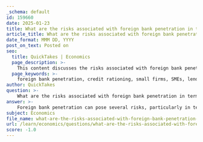```yaml
---
_schema: default
id: 159660
date: 2025-01-23
title: What are the risks associated with foreign bank penetration in terms of credit rationing to small firms?
article_title: What are the risks associated with foreign bank penetration in terms of credit rationing to small firms?
date_format: MMM DD, YYYY
post_on_text: Posted on
seo:
  title: QuickTakes | Economics
  page_description: >-
    This content discusses the risks associated with foreign bank penetration, particularly how it leads to credit rationing for small and medium-sized enterprises (SMEs), affecting economic growth, efficiency, and inequality.
  page_keywords: >-
    foreign bank penetration, credit rationing, small firms, SMEs, lending, economic growth, financial sector efficiency, economic inequality, financing challenges
author: QuickTakes
question: >-
    What are the risks associated with foreign bank penetration in terms of credit rationing to small firms?
answer: >-
    Foreign bank penetration can pose several risks, particularly in terms of credit rationing to small and medium-sized enterprises (SMEs). Here are the key risks associated with this phenomenon:\n\n1. **Credit Rationing**: Foreign banks often prioritize lending to larger, more creditworthy borrowers, which can lead to a higher degree of credit rationing for SMEs. This is particularly concerning because SMEs typically operate in the non-tradable sector and may not have the same level of collateral or credit history as larger firms. As a result, they may find it more challenging to secure financing, which can stifle their growth and operational capabilities.\n\n2. **Focus on Larger Corporations**: Foreign banks may concentrate their lending operations on larger corporations that are involved in the production of tradable goods. This focus can limit the availability of credit for smaller firms, which are crucial for job creation and economic diversity. The lack of access to financing can hinder the ability of SMEs to invest in new projects, expand their operations, or even maintain their current level of activity.\n\n3. **Impact on Economic Growth**: The credit rationing faced by SMEs can have broader implications for the economy. When small firms struggle to obtain financing, it can lead to reduced output, lower employment rates, and adverse effects on income distribution. This can create a cycle where the overall economic growth is hampered, as SMEs are often significant contributors to innovation and job creation.\n\n4. **Reduced Financial Sector Efficiency**: If foreign banks predominantly lend to the most creditworthy borrowers, their presence may not contribute to an overall increase in efficiency in the financial sector. This can lead to a misallocation of resources, where capital is not directed towards the most productive uses, further exacerbating the challenges faced by SMEs.\n\n5. **Potential for Increased Economic Inequality**: The focus on larger firms can exacerbate economic inequality, as the benefits of financial services may not be equitably distributed. This can lead to a situation where wealth becomes concentrated among larger corporations, while smaller businesses and their employees face increasing challenges.\n\nIn summary, while foreign bank penetration can enhance competition and improve financial services, it also carries significant risks related to credit rationing for SMEs. These risks can adversely affect local businesses, economic growth, and overall financial stability.
subject: Economics
file_name: what-are-the-risks-associated-with-foreign-bank-penetration-in-terms-of-credit-rationing-to-small-firms.md
url: /learn/economics/questions/what-are-the-risks-associated-with-foreign-bank-penetration-in-terms-of-credit-rationing-to-small-firms
score: -1.0
---
```


&nbsp;